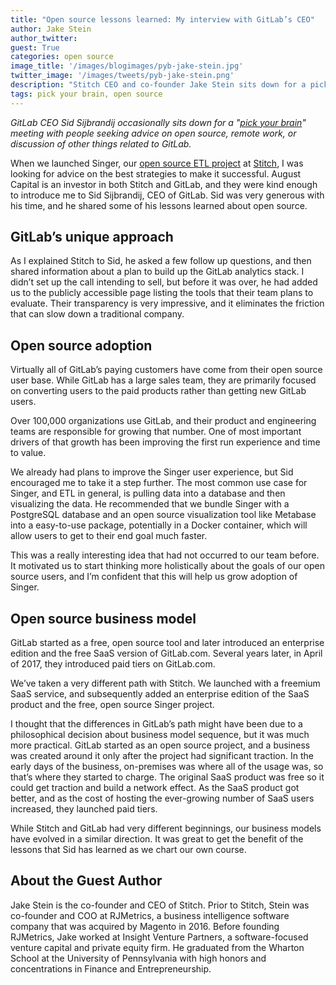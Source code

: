 ```yaml
---
title: "Open source lessons learned: My interview with GitLab’s CEO"
author: Jake Stein
author_twitter:
guest: True
categories: open source
image_title: '/images/blogimages/pyb-jake-stein.jpg'
twitter_image: '/images/tweets/pyb-jake-stein.png'
description: "Stitch CEO and co-founder Jake Stein sits down for a pick your brain meeting with GitLab CEO Sid Sijbrandij."
tags: pick your brain, open source
---
```

_GitLab CEO Sid Sijbrandij occasionally sits down for a "[pick your brain](/handbook/eba/ceo-scheduling/#pick-your-brain-meetings)"
meeting with people seeking advice on open source, remote work, or discussion of other things related to GitLab._

When we launched Singer, our [open source ETL project](https://www.singer.io/) at [Stitch](https://www.stitchdata.com/), I was looking for advice on the best strategies to make it successful. August Capital is an investor in both Stitch and GitLab, and they were kind enough to introduce me to Sid Sijbrandij, CEO of GitLab. Sid was very generous with his time, and he shared some of his lessons learned about open source.  

<!-- more -->

## GitLab’s unique approach

As I explained Stitch to Sid, he asked a few follow up questions, and then shared information about a plan to build up the GitLab analytics stack. I didn’t set up the call intending to sell, but before it was over, he had added us to the publicly accessible page listing the tools that their team plans to evaluate. Their transparency is very impressive, and it eliminates the friction that can slow down a traditional company.

## Open source adoption

Virtually all of GitLab’s paying customers have come from their open source user base. While GitLab has a large sales team, they are primarily focused on converting users to the paid products rather than getting new GitLab users.  

Over 100,000 organizations use GitLab, and their product and engineering teams are responsible for growing that number. One of most important drivers of that growth has been improving the first run experience and time to value.  

We already had plans to improve the Singer user experience, but Sid encouraged me to take it a step further. The most common use case for Singer, and ETL in general, is pulling data into a database and then visualizing the data. He recommended that we bundle Singer with a PostgreSQL database and an open source visualization tool like Metabase into a easy-to-use package, potentially in a Docker container, which will allow users to get to their end goal much faster.

This was a really interesting idea that had not occurred to our team before. It motivated us to start thinking more holistically about the goals of our open source users, and I’m confident that this will help us grow adoption of Singer.  

## Open source business model

GitLab started as a free, open source tool and later introduced an enterprise edition and the free SaaS version of GitLab.com. Several years later, in April of 2017, they introduced paid tiers on GitLab.com.

We’ve taken a very different path with Stitch. We launched with a freemium SaaS service, and subsequently added an enterprise edition of the SaaS product and the free, open source Singer project.  

I thought that the differences in GitLab’s path might have been due to a philosophical decision about business model sequence, but it was much more practical. GitLab started as an open source project, and a business was created around it only after the project had significant traction. In the early days of the business, on-premises was where all of the usage was, so that’s where they started to charge. The original SaaS product was free so it could get traction and build a network effect. As the SaaS product got better, and as the cost of hosting the ever-growing number of SaaS users increased, they launched paid tiers.  

While Stitch and GitLab had very different beginnings, our business models have evolved in a similar direction. It was great to get the benefit of the lessons that Sid has learned as we chart our own course.  

## About the Guest Author

Jake Stein is the co-founder and CEO of Stitch. Prior to Stitch, Stein was co-founder and COO at RJMetrics, a business intelligence software company that was acquired by Magento in 2016. Before founding RJMetrics, Jake worked at Insight Venture Partners, a software-focused venture capital and private equity firm. He graduated from the Wharton School at the University of Pennsylvania with high honors and concentrations in Finance and Entrepreneurship.
